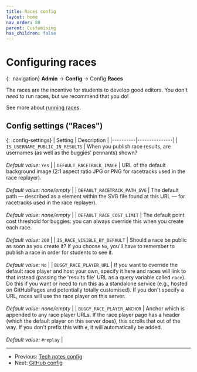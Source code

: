 ```yaml
---
title: Races config
layout: home
nav_order: 80
parent: Customising
has_children: false
---
```



# Configuring races

{: .navigation}
**Admin** → **Config** → Config:**Races**

The races are the incentive for students to develop good editors. You don't
_need_ to run races, but we recommend that you do!
 
See more about [running races](../races/).


## Config settings ("Races")

{: .config-settings}
| Setting  | Description   |
|----------|---------------|
| `IS_USERNAME_PUBLIC_IN_RESULTS` | When you publish race results, are usernames (as well as the buggies' pennants) shown?  <br><br> _Default value:_ `Yes` |
| `DEFAULT_RACETRACK_IMAGE` | URL of the default background image (2:1 aspect ratio JPG or PNG for racetracks used in the race replayer).   <br><br> _Default value:_ _none/empty_ |
| `DEFAULT_RACETRACK_PATH_SVG` | The default path — described as a <path> element within the SVG file found at this URL — for racetracks used in the race replayer).   <br><br> _Default value:_ _none/empty_ |
| `DEFAULT_RACE_COST_LIMIT` | The default point cost threshold for buggies: you can always override this when you create each race.  <br><br> _Default value:_ `200` |
| `IS_RACE_VISIBLE_BY_DEFAULT` | Should a race be public as soon as you create it? If you choose `No`, you'll have to remember to publish a race in order for students to see it.  <br><br> _Default value:_ `No` |
| `BUGGY_RACE_PLAYER_URL` | If you want to override the default race player and host your own, specify it here and races will link to that instead (passing the 'results file' URL as a query variable called `race`). Do this if you want or need to run this as a standalone service (e.g., hosted on GitHubPages and potentially totally customised). If you don't specify a URL, races will use the race player on this server.  <br><br> _Default value:_ _none/empty_ |
| `BUGGY_RACE_PLAYER_ANCHOR` | Anchor which is appended to any race player URLs. If the race player page has a header (which the default player on this server does), this scrolls that out of the way. If you don't prefix this with `#`, it will automatically be added.  <br><br> _Default value:_ `#replay` |


 ---
 * Previous: [Tech notes config](tech-notes)
 * Next: [GitHub config](github)